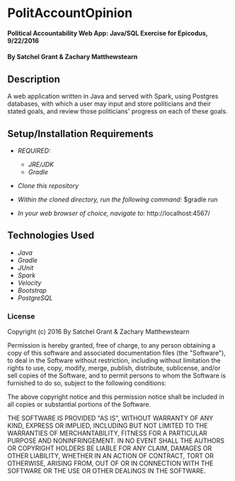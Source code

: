 # PolitAccountOpinion

#### Political Accountability Web App: Java/SQL Exercise for Epicodus, 9/22/2016

#### By Satchel Grant & Zachary Matthewstearn

## Description

A web application written in Java and served with Spark, using Postgres databases, with which a user may input and store politicians and their stated goals, and review those politicians' progress on each of these goals.


## Setup/Installation Requirements

* _REQUIRED:_
  * _JRE/JDK_
  * _Gradle_


* _Clone this repository_
* _Within the cloned directory, run the following command:_ $gradle run
* _In your web browser of choice, navigate to:_ http://localhost:4567/


## Technologies Used

* _Java_
* _Gradle_
* _JUnit_
* _Spark_
* _Velocity_
* _Bootstrap_
* _PostgreSQL_


### License

Copyright (c) 2016 By Satchel Grant & Zachary Matthewstearn

Permission is hereby granted, free of charge, to any person obtaining a copy of this software and associated documentation files (the "Software"), to deal in the Software without restriction, including without limitation the rights to use, copy, modify, merge, publish, distribute, sublicense, and/or sell copies of the Software, and to permit persons to whom the Software is furnished to do so, subject to the following conditions:

The above copyright notice and this permission notice shall be included in all copies or substantial portions of the Software.

THE SOFTWARE IS PROVIDED "AS IS", WITHOUT WARRANTY OF ANY KIND, EXPRESS OR IMPLIED, INCLUDING BUT NOT LIMITED TO THE WARRANTIES OF MERCHANTABILITY, FITNESS FOR A PARTICULAR PURPOSE AND NONINFRINGEMENT. IN NO EVENT SHALL THE AUTHORS OR COPYRIGHT HOLDERS BE LIABLE FOR ANY CLAIM, DAMAGES OR OTHER LIABILITY, WHETHER IN AN ACTION OF CONTRACT, TORT OR OTHERWISE, ARISING FROM, OUT OF OR IN CONNECTION WITH THE SOFTWARE OR THE USE OR OTHER DEALINGS IN THE SOFTWARE.
